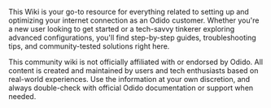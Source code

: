 This Wiki is your go-to resource for everything related to setting up and optimizing your internet connection as an Odido customer. Whether you're a new user looking to get started or a tech-savvy tinkerer exploring advanced configurations, you'll find step-by-step guides, troubleshooting tips, and community-tested solutions right here.


This community wiki is not officially affiliated with or endorsed by Odido. All content is created and maintained by users and tech enthusiasts based on real-world experiences. Use the information at your own discretion, and always double-check with official Odido documentation or support when needed.